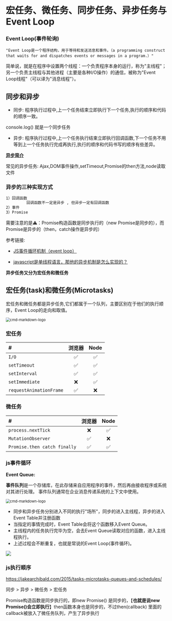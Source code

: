# 宏任务、微任务、同步任务、异步任务与Event Loop

### Event Loop(事件轮询)

```wiki
"Event Loop是一个程序结构，用于等待和发送消息和事件。（a programming construct that waits for and dispatches events or messages in a program.）"
```

简单说，就是在程序中设置两个线程：一个负责程序本身的运行，称为"主线程"；另一个负责主线程与其他进程（主要是各种I/O操作）的通信，被称为"Event Loop线程"（可以译为"消息线程"）。

## 同步和异步

- 同步: 程序执行过程中,上一个任务结束立即执行下一个任务,执行的顺序和代码的顺序一致。

console.log() 就是一个同步任务

- 异步: 程序执行过程中,上一个任务执行结束立即执行回调函数,下一个任务不用等到上一个任务执行完成再执行,执行的顺序和代码书写的顺序有些差异。

[**异步简介**](https://developer.mozilla.org/zh-CN/docs/learn/JavaScript/%E5%BC%82%E6%AD%A5/%E7%AE%80%E4%BB%8B)

常见的异步任务: Ajax,DOM事件操作,setTimeout,Promise的then方法,node读取文件

### 异步的三种实现方式

```markdown
1）回调函数 
         回调函数不一定是异步 , 但异步一定有回调函数 
2）事件
3）Promise
```

需要注意的是⚠️：Promise构造函数是同步执行的（new Promise是同步的），而Promise是异步的（then，catch操作是异步的）

参考链接:

- [JS事件循环机制（event loop）](https://juejin.im/post/5b498d245188251b193d4059#heading-2)

- [javascript是单线程语言，那他的异步机制是怎么实现的？](https://github.com/zlx362211854/daily-study/issues/22#)

**异步任务又分为宏任务和微任务**

## 宏任务(task)和微任务(Microtasks)

宏任务和微任务都是异步任务,它们都属于一个队列，主要区别在于他们的执行顺序，Event Loop的走向和取值。

<img src="https://user-gold-cdn.xitu.io/2018/7/14/164974fa4b42e4af?imageView2/0/w/1280/h/960/format/webp/ignore-error/1" alt="cmd-markdown-logo" style="zoom:80%;" />

### 宏任务

| #                       | 浏览器 | Node |
| :---------------------- | :----: | :--: |
| `I/O`                   |   ✅    |  ✅   |
| `setTimeout`            |   ✅    |  ✅   |
| `setInterval`           |   ✅    |  ✅   |
| `setImmediate`          |   ❌    |  ✅   |
| `requestAnimationFrame` |   ✅    |  ❌   |

### 微任务

| #                            | 浏览器 | Node |
| :--------------------------- | :----: | :--: |
| `process.nextTick`           |   ❌    |  ✅   |
| `MutationObserver`           |   ✅    |  ❌   |
| `Promise.then catch finally` |   ✅    |  ✅   |



### js事件循环

**Event Queue:**

**事件队列**是一个存储库，在此存储来自应用程序的事件，然后再由接收程序或系统对其进行处理。
事件队列通常在企业消息传递系统的上下文中使用。

<img src="https://user-gold-cdn.xitu.io/2018/7/14/164974fb89da87c5?imageView2/0/w/1280/h/960/format/webp/ignore-error/1" alt="cmd-markdown-logo" style="zoom:80%;" />

- 同步和异步任务分别进入不同的执行"场所"，同步的进入主线程，异步的进入Event Table并注册函数
- 当指定的事情完成时，Event Table会将这个函数移入Event Queue。
- 主线程内的任务执行完毕为空，会去Event Queue读取对应的函数，进入主线程执行。
- 上述过程会不断重复，也就是常说的Event Loop(事件循环)。





![](https://user-images.githubusercontent.com/18441915/68822044-d088ad00-06ca-11ea-8570-54a683dfef5d.jpg)



### js执行顺序

https://jakearchibald.com/2015/tasks-microtasks-queues-and-schedules/

同步 > 异步 > 微任务 > 宏任务

Promise构造函数是同步执行的，即new Promise() 是同步的，【**也就是说new Promise()会立即执行**】then函数本身也是同步的，不过then(callback) 里面的callback被放入了微任务队列，产生了异步执行

